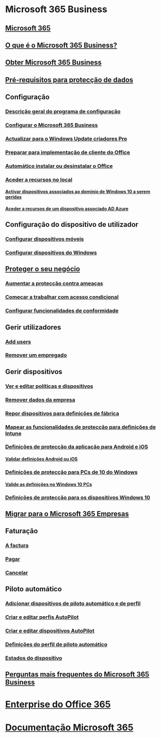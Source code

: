 # Microsoft 365 Business
## [Microsoft 365](index.md)
## [O que é o Microsoft 365 Business?](microsoft-365-business-overview.md)
## [Obter Microsoft 365 Business](sign-up.md)
## [Pré-requisitos para protecção de dados](pre-requisites-for-data-protection.md)
## Configuração
### [Descrição geral do programa de configuração](set-up-overview.md)
### [Configurar o Microsoft 365 Business](set-up.md)
### [Actualizar para o Windows Update criadores Pro](upgrade-to-windows-pro-creators-update.md)
### [Preparar para implementação de cliente do Office](prepare-for-office-client-deployment.md)
### [Automático instalar ou desinstalar o Office](auto-install-or-uninstall-office.md)
### [Aceder a recursos no local]()
#### [Activar dispositivos associados ao domínio de Windows 10 a serem geridas](manage-windows-devices.md)
#### [Aceder a recursos de um dispositivo associado AD Azure](access-resources.md)
## Configuração do dispositivo de utilizador
### [Configurar dispositivos móveis](set-up-mobile-devices.md)
### [Configurar dispositivos do Windows](set-up-windows-devices.md)
## [Proteger o seu negócio](security-features.md)
### [Aumentar a protecção contra ameaças](increase-threat-protection.md)
### [Começar a trabalhar com acesso condicional](set-up-conditional-access-policies.md)
### [Configurar funcionalidades de conformidade](set-up-compliance.md)
## Gerir utilizadores
### [Add users](add-users-m365b.md)
### [Remover um empregado](/Office365/Admin/add-users/remove-former-employee?toc=/microsoft-365/business/toc.json&bc=/microsoft-365/business/breadcrumb/toc.json)
## Gerir dispositivos
### [Ver e editar políticas e dispositivos](view-policies-and-devices.md)
### [Remover dados da empresa](remove-company-data.md)
### [Repor dispositivos para definições de fábrica](reset-devices-to-factory-settings.md)
### [Mapear as funcionalidades de protecção para definições de Intune](map-protection-features-to-intune-settings.md)
### [Definições de protecção da aplicação para Android e iOS](app-protection-settings-for-android-and-ios.md)
#### [Validar definições Android ou iOS](validate-settings-on-android-or-ios.md)
### [Definições de protecção para PCs de 10 do Windows](protection-settings-for-windows-10-pcs.md)
#### [Valide as definições no Windows 10 PCs](validate-settings-on-windows-10-pcs.md)
### [Definições de protecção para os dispositivos Windows 10](protection-settings-for-windows-10-devices.md)
## [Migrar para o Microsoft 365 Empresas](migrate-to-microsoft-365-business.md)
## Faturação
### [A factura](/Office365/Admin/subscriptions-and-billing/view-your-bill-or-invoice?toc=/microsoft-365/business/toc.json&bc=/microsoft-365/business/breadcrumb/toc.json)
### [Pagar](/Office365/Admin/subscriptions-and-billing/pay-for-your-subscription?toc=/microsoft-365/business/toc.json&bc=/microsoft-365/business/breadcrumb/toc.json)
### [Cancelar](/Office365/Admin/subscriptions-and-billing/cancel-your-subscription?toc=/microsoft-365/business/toc.json&bc=/microsoft-365/business/breadcrumb/toc.json)
## Piloto automático
### [Adicionar dispositivos de piloto automático e de perfil](add-autopilot-devices-and-profile.md)
### [Criar e editar perfis AutoPilot](create-and-edit-autopilot-profiles.md)
### [Criar e editar dispositivos AutoPilot](create-and-edit-autopilot-devices.md)
### [Definições do perfil de piloto automático](autopilot-profile-settings.md)
### [Estados do dispositivo](device-states.md)
## [Perguntas mais frequentes do Microsoft 365 Business](support/microsoft-365-business-faqs.md)
# [Enterprise do Office 365](https://docs.microsoft.com/office365/enterprise)
# [Documentação Microsoft 365](https://docs.microsoft.com/microsoft-365)
